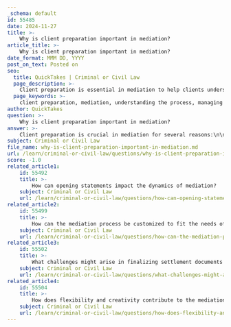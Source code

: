 ```yaml
---
_schema: default
id: 55485
date: 2024-11-27
title: >-
    Why is client preparation important in mediation?
article_title: >-
    Why is client preparation important in mediation?
date_format: MMM DD, YYYY
post_on_text: Posted on
seo:
  title: QuickTakes | Criminal or Civil Law
  page_description: >-
    Client preparation is essential in mediation to help clients understand the process, manage emotions, set realistic expectations, communicate effectively, think strategically, and enhance their chances of a successful resolution.
  page_keywords: >-
    client preparation, mediation, understanding the process, managing emotions, setting expectations, effective communication, strategic considerations, team effort, avoiding missed opportunities
author: QuickTakes
question: >-
    Why is client preparation important in mediation?
answer: >-
    Client preparation is crucial in mediation for several reasons:\n\n1. **Understanding the Process**: It is essential for clients to comprehend what mediation entails, including the roles of the mediator and the parties involved. Unlike court proceedings, mediation is a collaborative negotiation process aimed at finding a mutually acceptable solution. Clients should be made aware that mediation is not a form of counseling or therapy, which helps set realistic expectations.\n\n2. **Managing Emotions**: Mediation can be an emotionally charged experience, especially for clients who may be facing the opposing party for the first time. Proper preparation helps clients manage their emotions and reduces anxiety, allowing them to engage more effectively in the process. Lawyers can provide emotional support and strategies to help clients navigate these feelings.\n\n3. **Setting Realistic Expectations**: Preparing clients involves discussing potential outcomes and setting realistic expectations. This includes understanding that not all disputes will result in a settlement and that the process may take time. By clarifying these points, clients can approach mediation with a more balanced perspective.\n\n4. **Effective Communication**: Clients should be encouraged to communicate openly and directly with the mediator. Preparation includes coaching clients on how to articulate their perspectives and interests clearly, which is vital for effective negotiation.\n\n5. **Strategic Considerations**: Preparation allows clients to think strategically about their positions and interests. This involves discussing negotiation tactics and potential compromises, which can enhance the likelihood of a successful outcome.\n\n6. **Team Effort**: The preparation process is a collaborative effort between the lawyer and the client. It involves detailed planning, clear communication, and emotional support, enabling clients to approach mediation with confidence and effectively advocate for their interests.\n\n7. **Avoiding Missed Opportunities**: Lax preparation can lead to missed opportunities for favorable outcomes. By ensuring thorough preparation, lawyers can help clients avoid pitfalls that may interfere with achieving optimal settlement results.\n\nIn summary, client preparation is a fundamental aspect of mediation that significantly influences the likelihood of a successful resolution. By equipping clients with the necessary tools, knowledge, and emotional support, lawyers can enhance their clients' experiences and outcomes in mediation.
subject: Criminal or Civil Law
file_name: why-is-client-preparation-important-in-mediation.md
url: /learn/criminal-or-civil-law/questions/why-is-client-preparation-important-in-mediation
score: -1.0
related_article1:
    id: 55492
    title: >-
        How can opening statements impact the dynamics of mediation?
    subject: Criminal or Civil Law
    url: /learn/criminal-or-civil-law/questions/how-can-opening-statements-impact-the-dynamics-of-mediation
related_article2:
    id: 55499
    title: >-
        How can the mediation process be customized to fit the needs of the parties involved?
    subject: Criminal or Civil Law
    url: /learn/criminal-or-civil-law/questions/how-can-the-mediation-process-be-customized-to-fit-the-needs-of-the-parties-involved
related_article3:
    id: 55502
    title: >-
        What challenges might arise in finalizing settlement documents in mediation?
    subject: Criminal or Civil Law
    url: /learn/criminal-or-civil-law/questions/what-challenges-might-arise-in-finalizing-settlement-documents-in-mediation
related_article4:
    id: 55504
    title: >-
        How does flexibility and creativity contribute to the mediation process?
    subject: Criminal or Civil Law
    url: /learn/criminal-or-civil-law/questions/how-does-flexibility-and-creativity-contribute-to-the-mediation-process
---
```


&nbsp;